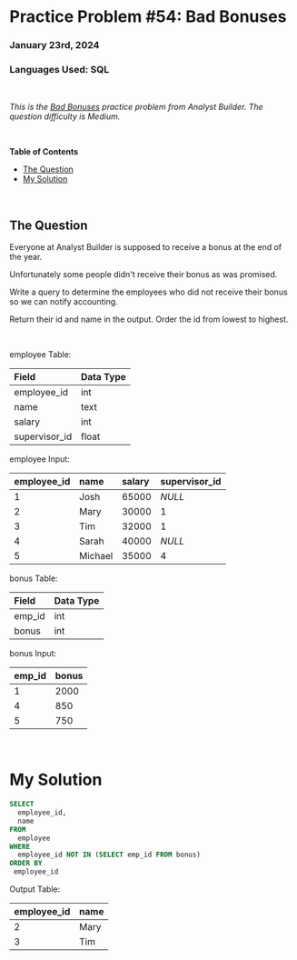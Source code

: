 # **Practice Problem #54: Bad Bonuses**
### January 23rd, 2024
### Languages Used: SQL

<br>

*This is the [Bad Bonuses](https://www.analystbuilder.com/questions/bad-bonuses-Eqhib) practice problem from Analyst Builder. The question difficulty is Medium.*

<br>

**Table of Contents**

-   [The Question](#the-question)
-   [My Solution](#my-solution)
  
<br>

## The Question

Everyone at Analyst Builder is supposed to receive a bonus at the end of the year.

Unfortunately some people didn't receive their bonus as was promised.

Write a query to determine the employees who did not receive their bonus so we can notify accounting.

Return their id and name in the output. Order the id from lowest to highest.

<br>

employee Table:

| Field         | Data Type |
| :------------ | :-------- |
| employee_id   | int       |
| name          | text      |
| salary        | int       |
| supervisor_id | float     |

employee Input:

| employee_id | name    | salary | supervisor_id |
| :---------- | :------ | :----- | :------------ |
| 1           | Josh    | 65000  | _NULL_        |
| 2           | Mary    | 30000  | 1             |
| 3           | Tim     | 32000  | 1             |
| 4           | Sarah   | 40000  | _NULL_        |
| 5           | Michael | 35000  | 4             |

bonus Table:

| Field  | Data Type |
| :----- | :-------- |
| emp_id | int       |
| bonus  | int       |

bonus Input:

| emp_id | bonus |
| :----- | :---- |
| 1      | 2000  |
| 4      | 850   |
| 5      | 750   |

<br>

# My Solution

``` SQL
SELECT 
  employee_id, 
  name
FROM 
  employee 
WHERE 
  employee_id NOT IN (SELECT emp_id FROM bonus)
ORDER BY
 employee_id 
```

Output Table:

| employee_id | name |
| :---------- | :--- |
| 2           | Mary |
| 3           | Tim  |
